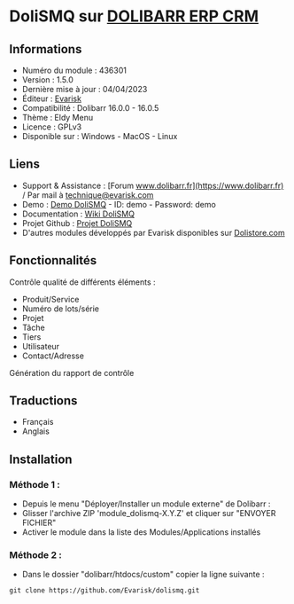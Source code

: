 # DoliSMQ sur [DOLIBARR ERP CRM](https://www.dolibarr.org)

## Informations

- Numéro du module : 436301
- Version :  1.5.0
- Dernière mise à jour : 04/04/2023
- Éditeur : [Evarisk](https://www.evarisk.com)
- Compatibilité : Dolibarr 16.0.0 - 16.0.5
- Thème : Eldy Menu
- Licence : GPLv3
- Disponible sur : Windows - MacOS - Linux

## Liens

- Support & Assistance : [Forum www.dolibarr.fr](https://www.dolibarr.fr) / Par mail à technique@evarisk.com
- Demo : [Demo DoliSMQ](https://demodoli.digirisk.com) - ID: demo - Password: demo
- Documentation : [Wiki DoliSMQ](https://wiki.dolibarr.org/index.php/Module_DoliSMQ)
- Projet Github : [Projet DoliSMQ](https://github.com/Evarisk/dolismq/projects?type=classic)
- D'autres modules développés par Evarisk disponibles sur [Dolistore.com](https://www.dolistore.com)

## Fonctionnalités

Contrôle qualité de différents éléments :

- Produit/Service
- Numéro de lots/série
- Projet
- Tâche
- Tiers
- Utilisateur
- Contact/Adresse

Génération du rapport de contrôle

## Traductions

- Français
- Anglais

## Installation

### Méthode 1 :

- Depuis le menu "Déployer/Installer un module externe" de Dolibarr :
- Glisser l'archive ZIP 'module_dolismq-X.Y.Z' et cliquer sur "ENVOYER FICHIER"
- Activer le module dans la liste des Modules/Applications installés

### Méthode 2 :

- Dans le dossier "dolibarr/htdocs/custom" copier la ligne suivante :
``` 
git clone https://github.com/Evarisk/dolismq.git
```
